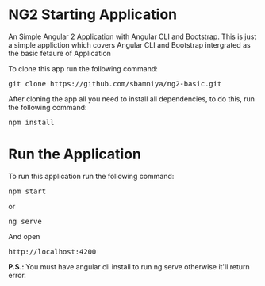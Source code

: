 # NG2 Starting Application
An Simple Angular 2 Application with Angular CLI and Bootstrap.
This is just a simple appliction which covers Angular CLI and Bootstrap intergrated as the basic fetaure of Application

To clone this app run the following command:<br/>
<pre>git clone https://github.com/sbamniya/ng2-basic.git</pre>

After cloning the app all you need to install all dependencies, to do this, run the following command:

<pre>npm install</pre>

# Run the Application

To run this application run the following command:

<pre>npm start</pre>
or
<br/>
<pre>ng serve</pre>
And open <pre>http://localhost:4200</pre>
<b>P.S.: </b> You must have angular cli install to run ng serve otherwise it'll return error.
